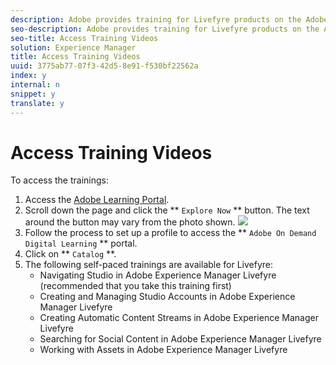 ```yaml
---
description: Adobe provides training for Livefyre products on the Adobe Learning Portal.
seo-description: Adobe provides training for Livefyre products on the Adobe Learning Portal.
seo-title: Access Training Videos
solution: Experience Manager
title: Access Training Videos
uuid: 3775ab77-07f3-42d5-8e91-f530bf22562a
index: y
internal: n
snippet: y
translate: y
---
```


# Access Training Videos

To access the trainings:

1. Access the [Adobe Learning Portal](https://www.adobe.com/training/all-access-pass.html).
1. Scroll down the page and click the ** `Explore Now` ** button. The text around the button may vary from the photo shown. ![](https://answers.livefyre.com/wp-content/uploads/2016/11/Screen-Shot-2016-11-02-at-11.35.47-AM-300x121.png)
1. Follow the process to set up a profile to access the ** `Adobe On Demand Digital Learning` ** portal.
1. Click on ** `Catalog` **.
1. The following self-paced trainings are available for Livefyre:
    * Navigating Studio in Adobe Experience Manager Livefyre (recommended that you take this training first)
    * Creating and Managing Studio Accounts in Adobe Experience Manager Livefyre
    * Creating Automatic Content Streams in Adobe Experience Manager Livefyre
    * Searching for Social Content in Adobe Experience Manager Livefyre
    * Working with Assets in Adobe Experience Manager Livefyre

